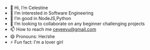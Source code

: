 - 👋 Hi, I’m Celestine
- 👀 I’m interested in Software Engineering
- 🌱 I’m good in NodeJS,Python
- 💞️ I’m looking to collaborate on any beginner challenging projects
- 📫 How to reach me ceyeeyu@gmail.com
- 😄 Pronouns: Her/she
- ⚡ Fun fact: I'm a lover girl

<!---
Iamceyee/Iamceyee is a ✨ special ✨ repository because its `README.md` (this file) appears on your GitHub profile.
You can click the Preview link to take a look at your changes.
--->

